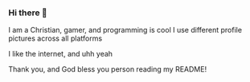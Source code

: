 ### Hi there 👋

I am a Christian, gamer, and programming is cool
I use different profile pictures across all platforms

I like the internet, and uhh yeah

Thank you, and God bless you person reading my README!

<!--
**notatree2/notatree2** is a ✨ _special_ ✨ repository because its `README.md` (this file) appears on your GitHub profile.

Here are some ideas to get you started:

### - 🔭 I’m currently working on python
- 🌱 I’m currently learning ...
- 👯 I’m looking to collaborate on ...
- 🤔 I’m looking for help with ...
- 💬 Ask me about ...
- 📫 How to reach me: ...
- 😄 Pronouns: ...
- ⚡ Fun fact: ... 
-->
